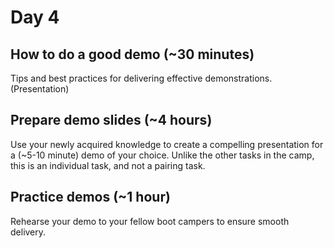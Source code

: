 # Day 4

## How to do a good demo (~30 minutes)

Tips and best practices for delivering effective demonstrations.  (Presentation)

## Prepare demo slides (~4 hours)

Use your newly acquired knowledge to create a compelling presentation for a (~5-10 minute) demo of your choice. Unlike the other tasks in the camp, this is an individual task, and not a pairing task.

## Practice demos (~1 hour)

Rehearse your demo to your fellow boot campers to ensure smooth delivery.